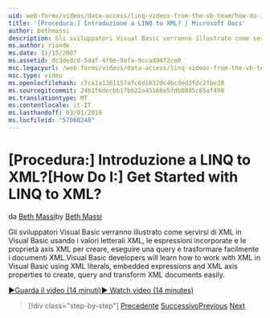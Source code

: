 ```yaml
---
uid: web-forms/videos/data-access/linq-videos-from-the-vb-team/how-do-i-get-started-with-linq-to-xml
title: '[Procedura:] Introduzione a LINQ to XML? | Microsoft Docs'
author: bethmassi
description: Gli sviluppatori Visual Basic verranno illustrato come servirsi di XML in Visual Basic usando i valori letterali XML, le espressioni incorporate e le proprietà axis XML per creare, eseguire una query e...
ms.author: riande
ms.date: 11/15/2007
ms.assetid: dc3dedcd-5daf-4f0e-9afa-9ccad94f2ce0
msc.legacyurl: /web-forms/videos/data-access/linq-videos-from-the-vb-team/how-do-i-get-started-with-linq-to-xml
msc.type: video
ms.openlocfilehash: c7ca1a1361157afc6d1032dc4bcded3fdc2fbe38
ms.sourcegitcommit: 24b1f6decbb17bb22a45166e5fdb0845c65af498
ms.translationtype: MT
ms.contentlocale: it-IT
ms.lasthandoff: 03/01/2019
ms.locfileid: "57060248"
---
```

<a name="how-do-i-get-started-with-linq-to-xml"></a><span data-ttu-id="8860e-104">[Procedura:] Introduzione a LINQ to XML?</span><span class="sxs-lookup"><span data-stu-id="8860e-104">[How Do I:] Get Started with LINQ to XML?</span></span>
====================
<span data-ttu-id="8860e-105">da [Beth Massi](https://github.com/bethmassi)</span><span class="sxs-lookup"><span data-stu-id="8860e-105">by [Beth Massi](https://github.com/bethmassi)</span></span>

<span data-ttu-id="8860e-106">Gli sviluppatori Visual Basic verranno illustrato come servirsi di XML in Visual Basic usando i valori letterali XML, le espressioni incorporate e le proprietà axis XML per creare, eseguire una query e trasformare facilmente i documenti XML.</span><span class="sxs-lookup"><span data-stu-id="8860e-106">Visual Basic developers will learn how to work with XML in Visual Basic using XML literals, embedded expressions and XML axis properties to create, query and transform XML documents easily.</span></span>

[<span data-ttu-id="8860e-107">&#9654;Guarda il video (14 minuti)</span><span class="sxs-lookup"><span data-stu-id="8860e-107">&#9654; Watch video (14 minutes)</span></span>](https://channel9.msdn.com/Blogs/ASP-NET-Site-Videos/how-do-i-get-started-with-linq-to-xml)

> [!div class="step-by-step"]
> <span data-ttu-id="8860e-108">[Precedente](how-do-i-upgrade-visual-basic-projects-to-enable-linq.md)
> [Successivo](how-do-i-enable-xml-intellisense-and-use-xml-namespaces.md)</span><span class="sxs-lookup"><span data-stu-id="8860e-108">[Previous](how-do-i-upgrade-visual-basic-projects-to-enable-linq.md)
[Next](how-do-i-enable-xml-intellisense-and-use-xml-namespaces.md)</span></span>

